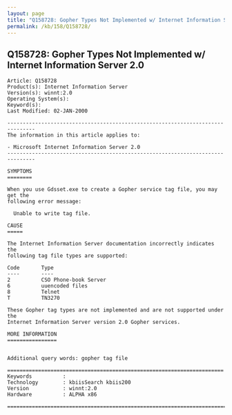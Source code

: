```yaml
---
layout: page
title: "Q158728: Gopher Types Not Implemented w/ Internet Information Server 2.0"
permalink: /kb/158/Q158728/
---
```


## Q158728: Gopher Types Not Implemented w/ Internet Information Server 2.0

	Article: Q158728
	Product(s): Internet Information Server
	Version(s): winnt:2.0
	Operating System(s): 
	Keyword(s): 
	Last Modified: 02-JAN-2000
	
	-------------------------------------------------------------------------------
	The information in this article applies to:
	
	- Microsoft Internet Information Server 2.0 
	-------------------------------------------------------------------------------
	
	SYMPTOMS
	========
	
	When you use Gdsset.exe to create a Gopher service tag file, you may get the
	following error message:
	
	  Unable to write tag file.
	
	CAUSE
	=====
	
	The Internet Information Server documentation incorrectly indicates the
	following tag file types are supported:
	
	Code       Type
	----       ----
	2          CSO Phone-book Server
	6          uuencoded files
	8          Telnet
	T          TN3270
	
	These Gopher tag types are not implemented and are not supported under the
	Internet Information Server version 2.0 Gopher services.
	
	MORE INFORMATION
	================
	
	
	Additional query words: gopher tag file
	
	======================================================================
	Keywords          :  
	Technology        : kbiisSearch kbiis200
	Version           : winnt:2.0
	Hardware          : ALPHA x86
	
	=============================================================================
	
